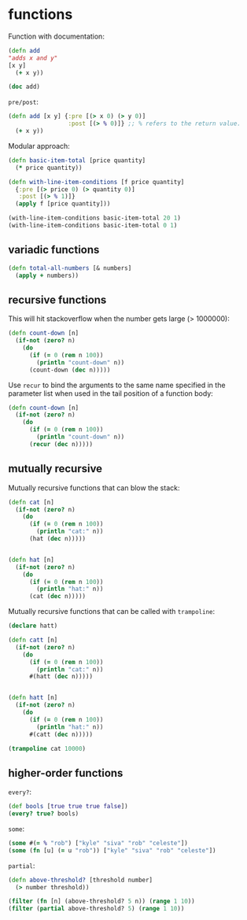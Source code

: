 # functions

Function with documentation:

```clojure
(defn add 
"adds x and y"
[x y]
  (+ x y))

(doc add)
```

`pre/post`:

```clojure
(defn add [x y] {:pre [(> x 0) (> y 0)]
                 :post [(> % 0)]} ;; % refers to the return value.
  (+ x y))
```

Modular approach:

```clojure
(defn basic-item-total [price quantity] 
  (* price quantity))

(defn with-line-item-conditions [f price quantity]
  {:pre [(> price 0) (> quantity 0)]
   :post [(> % 1)]}
  (apply f [price quantity]))

(with-line-item-conditions basic-item-total 20 1)
(with-line-item-conditions basic-item-total 0 1)
```

## variadic functions

```clojure
(defn total-all-numbers [& numbers]
  (apply + numbers))
```

## recursive functions 

This will hit stackoverflow when the number gets large (> 1000000):
```clojure
(defn count-down [n]
  (if-not (zero? n)
    (do
      (if (= 0 (rem n 100))
        (println "count-down" n))
      (count-down (dec n)))))
```

Use `recur` to bind the arguments to the same name specified in the parameter list when used in the tail position of a function body:

```clojure
(defn count-down [n]
  (if-not (zero? n)
    (do
      (if (= 0 (rem n 100))
        (println "count-down" n))
      (recur (dec n)))))
```

## mutually recursive

Mutually recursive functions that can blow the stack:
```clojure
(defn cat [n]
  (if-not (zero? n)
    (do
      (if (= 0 (rem n 100))
        (println "cat:" n))
      (hat (dec n)))))


(defn hat [n]
  (if-not (zero? n)
    (do
      (if (= 0 (rem n 100))
        (println "hat:" n))
      (cat (dec n)))))
```

Mutually recursive functions that can be called with `trampoline`:

```clojure
(declare hatt)

(defn catt [n]
  (if-not (zero? n)
    (do
      (if (= 0 (rem n 100))
        (println "cat:" n))
      #(hatt (dec n)))))


(defn hatt [n]
  (if-not (zero? n)
    (do
      (if (= 0 (rem n 100))
        (println "hat:" n))
      #(catt (dec n)))))

(trampoline cat 10000)
```

## higher-order functions

`every?`:
```clojure
(def bools [true true true false])
(every? true? bools)
```

`some`:
```clojure
(some #(= % "rob") ["kyle" "siva" "rob" "celeste"])
(some (fn [u] (= u "rob")) ["kyle" "siva" "rob" "celeste"])
```

`partial`:

```clojure
(defn above-threshold? [threshold number]
  (> number threshold))

(filter (fn [n] (above-threshold? 5 n)) (range 1 10))
(filter (partial above-threshold? 5) (range 1 10))
```
